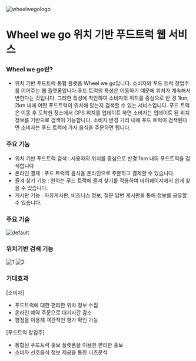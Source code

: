 ![wheelwegologo](https://user-images.githubusercontent.com/26863285/45265474-47eafd00-b486-11e8-8afa-68eba8887293.png)

# Wheel we go 위치 기반 푸드트럭 웹 서비스

### Wheel we go란?
  - 위치 기반 푸드트럭 통합 플랫폼 Wheel we go입니다. 소비자와 푸드 트럭 창업주를 이어주는 웹 플랫폼입니다.푸드 트럭의 특성은 이동하기 때문에 위치가 계속해서 변한다는 것입니다. 그러한 특성에 착안하여 소비자의 위치를 중심으로 반 경 1km, 2km 내에 어떤 푸드트럭이 위치해 있는지 검색할 수 있는 서비스입니다. 푸드 트럭은 이동 후 도착한 장소에서 GPS 위치를 업데이트 하면 소비자는 업데이트 된 위치 정보를 기반으로 검색이 가능합니다. 소비자 반경 거리 내에 푸드 트럭이 검색된다면 소비자는 푸드 트럭에 가서 음식을 주문하면 됩니다. 


### 주요 기능
  - 위치 기반 푸드트럭 검색 : 사용자의 위치를 중심으로 반경 1km 내의 푸드트럭을 검색합니다
  - 온라인 결제 : 푸드 트럭의 음식을 온라인으로 주문하고 결제할 수 있습니다.
  - 즐겨 찾기 기능 : 원하는 푸드 트럭에 즐겨 찾기를 적용하여 마이페이지에서 쉽게 찾을 수 있습니다.
  - 게시판 기능 : 자유게시판, 비즈니스 정보, 질문 답변 게시판을 통해 정보를 공유할 수 있습니다.

### 주요 기술
![default](https://user-images.githubusercontent.com/26863285/45265544-8cc36380-b487-11e8-96d7-cb4ee03b4d98.png)

### 위치기반 검색 기능
![1](https://user-images.githubusercontent.com/26863285/45265552-9fd63380-b487-11e8-8bb0-8e83a179e011.png)
![2](https://user-images.githubusercontent.com/26863285/45265554-a6fd4180-b487-11e8-88f0-b91f19f69bb3.png)

### 기대효과
  [소비자]
  - 푸드트럭에 대한 편리한 위치 정보 수집
  - 온라인 예약 주문으로 대기시간 감소
  - 평점을 이용해 객관적인 평가 확인 가능
  
  [푸드트럭 창업주]
  - 통합된 푸드트럭 홍보 플랫폼을 이용한 편리한 홍보
  - 소비자 선호음식 정보 제공을 통한 니즈분석
  

